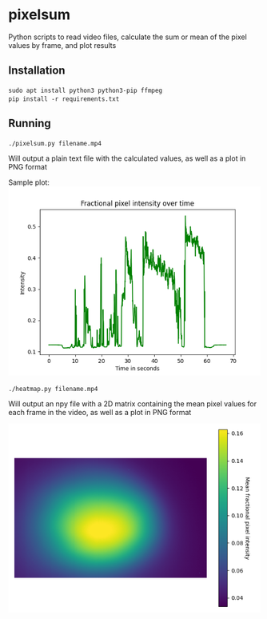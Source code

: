 # pixelsum
Python scripts to read video files, calculate the sum or mean of the pixel values by frame, and plot results

## Installation

`sudo apt install python3 python3-pip ffmpeg`  
`pip install -r requirements.txt`

## Running

`./pixelsum.py filename.mp4`

Will output a plain text file with the calculated values, as well as a plot in PNG format

Sample plot:  
![sample plot](raw.avi.png)

`./heatmap.py filename.mp4`

Will output an npy file with a 2D matrix containing the mean pixel values for each frame in the video, as well as a plot in PNG format

![sample plot](raw.avi_heatmap.png)